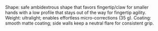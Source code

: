 Shape: safe ambidextrous shape that favors fingertip/claw for smaller hands with a low profile that stays out of the way for fingertip agility.
Weight: ultralight; enables effortless micro-corrections (35 g).
Coating: smooth matte coating; side walls keep a neutral flare for consistent grip.
